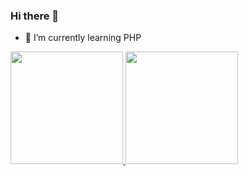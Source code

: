 ### Hi there 👋
- 🌱 I’m currently learning PHP

<div>
    <a href="https://github.com/lucascsilva0">
    <img height="180em" src="https://github-readme-stats.vercel.app/api?username=lucascsilva0&show_icons=true&theme=dracula&include_all_commits=true$count_private=true"/>
    <img height="180em" src="https://github-readme-stats.vercel.app/api/top-langs/?username=lucascsilva0&layout=compact&langs_count=16&theme=dracula"/>
</div>

##

<!--
**lucascsilva0/lucascsilva0** is a ✨ _special_ ✨ repository because its `README.md` (this file) appears on your GitHub profile.

Here are some ideas to get you started:

- 🔭 I’m currently working on ...
- 👯 I’m looking to collaborate on ...
- 🤔 I’m looking for help with ...
- 💬 Ask me about ...
- 📫 How to reach me: ...
- 😄 Pronouns: ...
- ⚡ Fun fact: ...
-->

